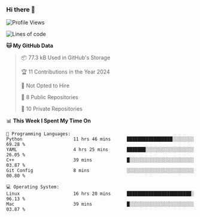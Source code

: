 ### Hi there 👋

<!--
**huayuan4396/huayuan4396** is a ✨ _special_ ✨ repository because its `README.md` (this file) appears on your GitHub profile.

Here are some ideas to get you started:

- 🔭 I’m currently working on ...
- 🌱 I’m currently learning ...
- 👯 I’m looking to collaborate on ...
- 🤔 I’m looking for help with ...
- 💬 Ask me about ...
- 📫 How to reach me: ...
- 😄 Pronouns: ...
- ⚡ Fun fact: ...
-->

<!--START_SECTION:waka-->
![Profile Views](http://img.shields.io/badge/Profile%20Views-1-blue)

![Lines of code](https://img.shields.io/badge/From%20Hello%20World%20I%27ve%20Written-5.7%20thousand%20lines%20of%20code-blue)

**🐱 My GitHub Data** 

> 📦 77.3 kB Used in GitHub's Storage 
 > 
> 🏆 11 Contributions in the Year 2024
 > 
> 🚫 Not Opted to Hire
 > 
> 📜 8 Public Repositories 
 > 
> 🔑 10 Private Repositories 
 > 
📊 **This Week I Spent My Time On** 

```text
💬 Programming Languages: 
Python                   11 hrs 46 mins      █████████████████░░░░░░░░   69.28 % 
YAML                     4 hrs 25 mins       ███████░░░░░░░░░░░░░░░░░░   26.05 % 
C++                      39 mins             █░░░░░░░░░░░░░░░░░░░░░░░░   03.87 % 
Git Config               8 mins              ░░░░░░░░░░░░░░░░░░░░░░░░░   00.80 % 

💻 Operating System: 
Linux                    16 hrs 20 mins      ████████████████████████░   96.13 % 
Mac                      39 mins             █░░░░░░░░░░░░░░░░░░░░░░░░   03.87 % 
```


<!--END_SECTION:waka-->
